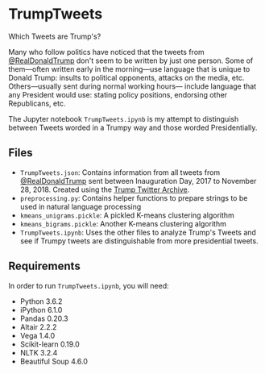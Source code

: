 # TrumpTweets
Which Tweets are Trump's?

Many who follow politics have noticed that the tweets from [@RealDonaldTrump](https://www.twitter.com/RealDonaldTrump) don't seem to be written by just one person. 
Some of them—often written early in the morning—use language that is unique to Donald Trump: 
insults to political opponents, attacks on the media, etc. Others—usually sent during normal working hours—
include language that any President would use: stating policy positions, endorsing other Republicans, etc.

The Jupyter notebook `TrumpTweets.ipynb` is my attempt to distinguish between Tweets worded in a Trumpy way and those worded Presidentially.

## Files
 - `TrumpTweets.json`: Contains information from all tweets from [@RealDonaldTrump](https://www.twitter.com/RealDonaldTrump) sent between Inauguration Day, 2017 to November 28, 2018. Created using the [Trump Twitter Archive](http://www.trumptwitterarchive.com).
 - `preprocessing.py`: Contains helper functions to prepare strings to be used in natural language processing
 - `kmeans_unigrams.pickle`: A pickled K-means clustering algorithm
 - `kmeans_bigrams.pickle`: Another K-means clustering algorithm
 - `TrumpTweets.ipynb`: Uses the other files to analyze Trump's Tweets and see if Trumpy tweets are distinguishable from more presidential tweets.

## Requirements
In order to run `TrumpTweets.ipynb`, you will need:
 - Python 3.6.2
 - iPython 6.1.0
 - Pandas 0.20.3
 - Altair 2.2.2
 - Vega 1.4.0
 - Scikit-learn 0.19.0
 - NLTK 3.2.4
 - Beautiful Soup 4.6.0
